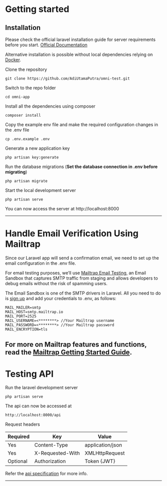 
# Getting started

## Installation

Please check the official laravel installation guide for server requirements before you start. [Official Documentation](https://laravel.com/docs/5.4/installation#installation)

Alternative installation is possible without local dependencies relying on [Docker](#docker). 

Clone the repository

    git clone https://github.com/AdiUtamaPutra/omni-test.git

Switch to the repo folder

    cd omni-app

Install all the dependencies using composer

    composer install

Copy the example env file and make the required configuration changes in the .env file

    cp .env.example .env

Generate a new application key

    php artisan key:generate

Run the database migrations (**Set the database connection in .env before migrating**)

    php artisan migrate

Start the local development server

    php artisan serve

You can now access the server at http://localhost:8000
    
----------
# Handle Email Verification Using Mailtrap

Since our Laravel app will send a confirmation email, we need to set up the email configuration in the .env file.

For email testing purposes, we’ll use [Mailtrap Email Testing](https://mailtrap.io/email-sandbox/), an Email Sandbox that captures SMTP traffic from staging and allows developers to debug emails without the risk of spamming users.

The Email Sandbox is one of the SMTP drivers in Laravel. All you need to do is [sign up](https://mailtrap.io/register/signup?ref=header) and add your credentials to .env, as follows:

    MAIL_MAILER=smtp  
    MAIL_HOST=smtp.mailtrap.io  
    MAIL_PORT=2525  
    MAIL_USERNAME=<********> //Your Mailtrap username  
    MAIL_PASSWORD=<********> //Your Mailtrap password
    MAIL_ENCRYPTION=tls

For more on Mailtrap features and functions, read the [Mailtrap Getting Started Guide](https://help.mailtrap.io/article/12-getting-started-guide).
----------

# Testing API

Run the laravel development server

    php artisan serve

The api can now be accessed at

    http://localhost:8000/api

Request headers

| **Required** 	| **Key**              	| **Value**            	|
|----------	|------------------	|------------------	|
| Yes      	| Content-Type     	| application/json 	|
| Yes      	| X-Requested-With 	| XMLHttpRequest   	|
| Optional 	| Authorization    	| Token {JWT}      	|

Refer the [api specification](#api-specification) for more info.

----------